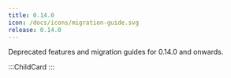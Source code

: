 ```yaml
---
title: 0.14.0
icon: /docs/icons/migration-guide.svg
release: 0.14.0
---
```


Deprecated features and migration guides for 0.14.0 and onwards.

:::ChildCard
:::